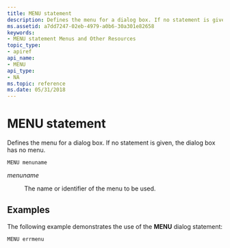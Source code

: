 ```yaml
---
title: MENU statement
description: Defines the menu for a dialog box. If no statement is given, the dialog box has no menu.
ms.assetid: a7dd7247-02eb-4979-a0b6-30a301e82658
keywords:
- MENU statement Menus and Other Resources
topic_type:
- apiref
api_name:
- MENU
api_type:
- NA
ms.topic: reference
ms.date: 05/31/2018
---
```


# MENU statement

Defines the menu for a dialog box. If no statement is given, the dialog box has no menu.

``` syntax
MENU menuname
```

<dl> <dt>

<span id="menuname"></span><span id="MENUNAME"></span>*menuname*
</dt> <dd>

The name or identifier of the menu to be used.

</dd> </dl>

## Examples

The following example demonstrates the use of the **MENU** dialog statement:

``` syntax
MENU errmenu
```

 

 




